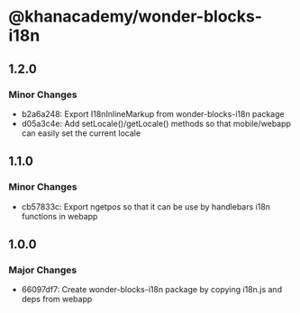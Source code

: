 # @khanacademy/wonder-blocks-i18n

## 1.2.0

### Minor Changes

-   b2a6a248: Export I18nInlineMarkup from wonder-blocks-i18n package
-   d05a3c4e: Add setLocale()/getLocale() methods so that mobile/webapp can easily set the current locale

## 1.1.0

### Minor Changes

-   cb57833c: Export ngetpos so that it can be use by handlebars i18n functions in webapp

## 1.0.0

### Major Changes

-   66097df7: Create wonder-blocks-i18n package by copying i18n.js and deps from webapp
